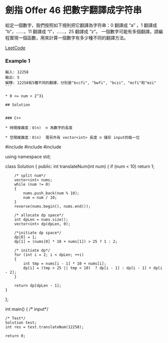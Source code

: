 # 劍指 Offer 46 把數字翻譯成字符串

給定一個數字，我們按照如下規則把它翻譯為字符串：0 翻譯成 “a” ，1 翻譯成 “b”，……，11 翻譯成 “l”，……，25 翻譯成 “z”。
一個數字可能有多個翻譯。請編程實現一個函數，用來計算一個數字有多少種不同的翻譯方法。

[LeetCode](https://leetcode-cn.com/problems/ba-shu-zi-fan-yi-cheng-zi-fu-chuan-lcof/)

### Example 1
```
輸入: 12258
輸出: 5
解釋: 12258有5種不同的翻譯，分別是"bccfi", "bwfi", "bczi", "mcfi"和"mzi"
``` 

* 0 <= num < 2^31

## Solution  


### C++

* 時間複雜度：O(n)  n 為數字的長度

* 空間複雜度：O(n)  需另外有 vector<int> 長度 n 儲存 input的每一位

```
#include <string>
#include <vector>
#include <algorithm>

using namespace std;

class Solution
{
public:
    int translateNum(int num)
    {
        if (num < 10)
            return 1;

        /* split num*/
        vector<int> nums;
        while (num != 0)
        {
            nums.push_back(num % 10);
            num = num / 10;
        }
        reverse(nums.begin(), nums.end());

        /* allocate dp space*/
        int dpLen = nums.size();
        vector<int> dp(dpLen, 0);

        /*initiate dp space*/
        dp[0] = 1;
        dp[1] = (nums[0] * 10 + nums[1]) > 25 ? 1 : 2;

        /* initiate dp*/
        for (int i = 2; i < dpLen; ++i)
        {
            int tmp = nums[i - 1] * 10 + nums[i];
            dp[i] = (tmp > 25 || tmp < 10)  ? dp[i - 1] : dp[i - 1] + dp[i - 2];
        }

        return dp[dpLen - 1];
    }
};

int main()
{
    /* input*/

    /* Test*/
    Solution test;
    int res = test.translateNum(12258);

    return 0;
```